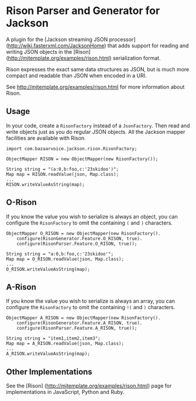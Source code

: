Rison Parser and Generator for Jackson
======================================

A plugin for the [Jackson streaming JSON processor] (http://wiki.fasterxml.com/JacksonHome) that adds
support for reading and writing JSON objects in the [Rison] (http://mjtemplate.org/examples/rison.html)
serialization format.

Rison expresses the exact same data structures as JSON, but is much more compact and readable than JSON
when encoded in a URI.

See http://mjtemplate.org/examples/rison.html for more information about Rison.

Usage
-----

In your code, create a `RisonFactory` instead of a `JsonFactory`.  Then read and write objects just
as you do regular JSON objects.  All the Jackson mapper facilities are available with Rison.

    import com.bazaarvoice.jackson.rison.RisonFactory;
    
    ObjectMapper RISON = new ObjectMapper(new RisonFactory());
    
    String string = "(a:0,b:foo,c:'23skidoo')";
    Map map = RISON.readValue(json, Map.class);
    ...
    RISON.writeValueAsString(map);


O-Rison
-------

If you know the value you wish to serialize is always an object, you can configure the `RisonFactory`
to omit the containing `(` and `)` characters.

    ObjectMapper O_RISON = new ObjectMapper(new RisonFactory().
        configure(RisonGenerator.Feature.O_RISON, true).
        configure(RisonParser.Feature.O_RISON, true));

    String string = "a:0,b:foo,c:'23skidoo'";
    Map map = O_RISON.readValue(json, Map.class);
    ...
    O_RISON.writeValueAsString(map);


A-Rison
-------

If you know the value you wish to serialize is always an array, you can configure the `RisonFactory`
to omit the containing `!(` and `)` characters.

    ObjectMapper A_RISON = new ObjectMapper(new RisonFactory().
        configure(RisonGenerator.Feature.A_RISON, true).
        configure(RisonParser.Feature.A_RISON, true));

    String string = "item1,item2,item3";
    Map map = A_RISON.readValue(json, Map.class);
    ...
    A_RISON.writeValueAsString(map);


Other Implementations
---------------------
See the [Rison] (http://mjtemplate.org/examples/rison.html) page for implementations in JavaScript,
Python and Ruby.
